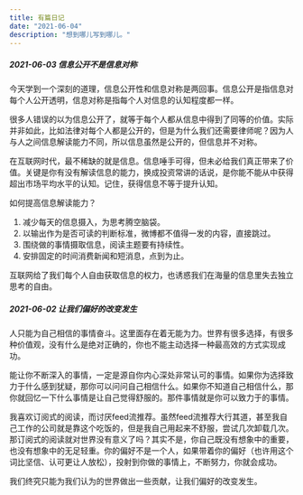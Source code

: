 ```yaml
---
title: 有篇日记
date: "2021-06-04"
description: "想到哪儿写到哪儿。"
---
```


##### 2021-06-03 信息公开不是信息对称

今天学到一个深刻的道理，信息公开性和信息对称是两回事。信息公开是指信息对每个人公开透明，信息对称是指每个人对信息的认知程度都一样。

很多人错误的以为信息公开了，就等于每个人都从信息中得到了同等的价值。实际并非如此，比如法律对每个人都是公开的，但是为什么我们还需要律师呢？因为人与人之间信息解读能力不同，所以信息虽然是公开的，但信息并不对称。

在互联网时代，最不稀缺的就是信息。信息唾手可得，但未必给我们真正带来了价值。关键是你有没有解读信息的能力，换成投资常讲的话说，是你能不能从中获得超出市场平均水平的认知。记住，获得信息不等于提升认知。

如何提高信息解读能力？
1. 减少每天的信息摄入，为思考腾空脑袋。
2. 以输出作为是否可读的判断标准，微博都不值得一发的内容，直接跳过。
3. 围绕做的事情摄取信息，阅读主题要有持续性。
4. 安排固定的时间消费新闻和短消息，点到为止。

互联网给了我们每个人自由获取信息的权力，也诱惑我们在海量的信息里失去独立思考的自由。

##### 2021-06-02 让我们偏好的改变发生

人只能为自己相信的事情奋斗。这里面存在着无能为力。世界有很多选择，有很多种价值观，没有什么是绝对正确的，你也不能主动选择一种最高效的方式实现成功。

能让你不断深入的事情，一定是源自你内心深处非常认可的事情。如果你为选择致力于什么感到犹疑，那你可以问问自己相信什么。如果你不知道自己相信什么，那你就回忆一下什么事情是让自己觉得舒服的。那件事情就是你可以致力于的事情。

我喜欢订阅式的阅读，而讨厌feed流推荐。虽然feed流推荐大行其道，甚至我自己工作的公司就是靠这个吃饭的，但是我自己用起来不舒服，尝试几次卸载几次。那订阅式的阅读就对世界没有意义了吗？其实不是，你自己既没有想象中的重要，也没有想象中的无足轻重。你的偏好不是一个人，如果带着你的偏好（也许用这个词比坚信、认可更让人放松），投射到你做的事情上，不断努力，你就会成功。

我们终究只能为我们认为的世界做出一些贡献，让我们偏好的改变发生。
